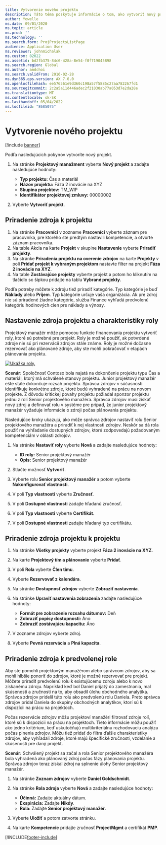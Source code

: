```yaml
---
title: Vytvorenie nového projektu
description: Táto téma poskytuje informácie o tom, ako vytvoriť nový projekt.
author: Yowelle
ms.date: 09/01/2020
ms.topic: article
ms.prod: ''
ms.technology: ''
ms.search.form: ProjProjectsListPage
audience: Application User
ms.reviewer: johnmichalak
ms.custom: 82022
ms.assetid: bd2fb375-84c6-428a-8e54-f0f719045898
ms.search.region: Global
ms.author: andchoi
ms.search.validFrom: 2016-02-28
ms.dyn365.ops.version: AX 7.0.0
ms.openlocfilehash: ee576561e9d360c198a57f5885c27aa782267fd1
ms.sourcegitcommit: 2c2a5a11d446adec2f21030ab77a053d7e2da28e
ms.translationtype: MT
ms.contentlocale: sk-SK
ms.lasthandoff: 05/04/2022
ms.locfileid: "8685075"
---
```

# <a name="create-a-new-project"></a>Vytvorenie nového projektu

[!include [banner](../includes/banner.md)]

Podľa nasledujúcich pokynov vytvoríte nový projekt.

1. Na stránke **Projektový manažment** vyberte **Nový projekt** a zadajte nasledujúce hodnoty:

    - **Typ projektu:** Čas a materiál
    - **Názov projektu:** Fáza 2 inovácie na XYZ
    - **Skupina projektov:** TM\_WIP
    - **Identifikátor projektovej zmluvy:** 00000002

2. Vyberte **Vytvoriť projekt**.

## <a name="assign-a-resource-to-a-project"></a>Priradenie zdroja k projektu

1. Na stránke **Pracovníci** v zozname **Pracovníci** vyberte záznam pre pracovníka, pre ktorého ste predtým nastavili kompetencie, a otvorte záznam pracovníka.
2. Na table Akcia na karte **Projekt** v skupine **Nastavenie** vyberte **Priradiť projekty**.
3. Na stránke **Priradenia projektu na overenie zdrojov** na karte **Projekty** v poli **Pridať projekt k vybraným projektom** nastavte filter na projekt **Fáza 2 inovácie na XYZ**.
4. Na table **Zostávajúce projekty** vyberte projekt a potom ho kliknutím na tlačidlo so šípkou pridajte na tablu **Vybrané projekty**.

Podľa potreby môžete k zdroju tiež priradiť kategórie. Typ kategórie je buď **Náklady** alebo **Príjem**. Typ kategórie určuje vaša organizácia. Ak pre zdroj nie sú priradené žiadne kategórie, služba Finance vyhľadá predvolenú kategóriu hodinových cien pre náklady a výnosy.

## <a name="set-up-project-resource-and-role-characteristics"></a>Nastavenie zdroja projektu a charakteristiky roly

Projektový manažér môže pomocou funkcie financovania projektu vytvoriť roly, ktoré sú potrebné pre projekt. Roly je možné použiť, ak potvrdené zdroje nie sú pri rezervácii zdrojov stále známe. Roly je možné dočasne rezervovať ako plánované zdroje, aby ste mohli pokračovať v etapách plánovania projektu.

[![Ukážka roly.](./media/projectresourcing05.jpg)](./media/projectresourcing05.jpg) 

**Scenár:** Spoločnosť Contoso bola najatá na dokončenie projektu typu Čas a materiál, ktorý má schválené stanovy projektu. Junior projektový manažér ešte stále dokončuje rozsah projektu. Správca zdrojov v súčasnosti identifikuje konkrétne zdroje, ktoré budú vyhradené na prácu na novom projekte. Z dôvodu kritickej povahy projektu požiadal sponzor projektu jednu z rolí Senior projektového manažéra. Správca zdrojov musí získať nový zdroj a definovať rolu v systéme pre prípad, že junior projektový manažér vyžaduje informácie o zdroji počas plánovania projektu.

Nasledujúce kroky ukazujú, ako môže správca zdrojov nastaviť rolu Senior projektového manažéra a priradiť k nej vlastnosti zdrojov. Neskôr sa dá rola použiť na vyhľadanie dostupných zdrojov, ktoré zodpovedajú požadovaným kompetenciám v oblasti zdrojov.

1. Na stránke **Nastaviť roly** vyberte **Nová** a zadajte nasledujúce hodnoty:

    - **ID roly:** Senior projektový manažér
    - **Opis:** Senior projektový manažér

2. Stlačte možnosť **Vytvoriť**.
3. Vyberte rolu **Senior projektový manažér** a potom vyberte **Nakonfigurovať vlastnosti**.
4. V poli **Typ vlastností** vyberte **Zručnosť**.
5. V poli **Dostupné vlastnosti** zadajte hľadanú zručnosť.
6. V poli **Typ vlastnosti** vyberte **Certifikát**.
7. V poli **Dostupné vlastnosti** zadajte hľadaný typ certifikátu.

## <a name="assign-a-project-resource-to-a-project"></a>Priradenie zdroja projektu k projektu

1. Na stránke **Všetky projekty** vyberte projekt **Fáza 2 inovácie na XYZ**.
2. Na karte **Projektový tím a plánovanie** vyberte **Pridať**.
3. V poli **Rola** vyberte **Člen tímu**.
4. Vyberte **Rezervovať z kalendára**.
5. Na stránke **Dostupnosť zdrojov** vyberte **Zobraziť nastavenia**.
6. Na stránke **Upraviť nastavenia zobrazenia** zadajte nasledujúce hodnoty:

    - **Formát pre zobrazenie rozsahu dátumov:** Deň
    - **Zobraziť popisy dostupnosti:** Áno
    - **Zobraziť zostávajúcu kapacitu:** Áno

7. V zozname zdrojov vyberte zdroj.
8. Vyberte **Pevná rezervácia** a **Plná kapacita**.

## <a name="assign-a-resource-to-a-default-role"></a>Priradenie zdroja k predvolenej role

Aby ste pomohli projektovým manažérom alebo správcom zdrojov, aby sa mohli hlbšie ponoriť do zdrojov, ktoré je možné rezervovať pre projekt. Môžete priradiť predvolenú rolu k existujúcemu zdroju alebo k novo získanému zdroju. Napríklad keď bol Daniel prijatý do zamestnania, mal skúsenosti a zručnosti na to, aby obsadil úlohu obchodného analytika. Správca zdrojov pridelil túto rolu ako predvolenú rolu Daniela. Preto správca zdrojov pridal Daniela do skupiny obchodných analytikov, ktorí sú k dispozícii na prácu na projektoch.

Počas rezervácie zdrojov môžu projektoví manažéri filtrovať zdroje rolí, ktoré sú k dispozícii na prácu na projektoch. Tieto informácie môžu použiť ako jedno kritérium, keď uskutočňujú multikriteriálnu rozhodovaciu analýzu počas plnenia zdrojov. Môžu tiež pridať do filtra ďalšie charakteristiky zdrojov, aby vyhľadali zdroje, ktoré majú špecifické zručnosti, vzdelanie a skúsenosti pre daný projekt.

**Scenár:** Schválený projekt sa začal a rola Senior projektového manažéra bola vyhradená ako plánovaný zdroj počas fázy plánovania projektu. Správca zdrojov teraz získal zdroj na splnenie úlohy Senior projektový manažér.

1. Na stránke **Zoznam zdrojov** vyberte **Daniel Goldschmidt**.
2. Na stránke **Rola zdroja** vyberte **Nová** a zadajte nasledujúce hodnoty:

    - **Účinná:** Zadajte aktuálny dátum.
    - **Exspirácia:** Zadajte **Nikdy**.
    - **Rola:** Zadajte **Senior projektový manažér**.

3. Vyberte **Uložiť** a potom zatvorte stránku.
4. Na karte **Kompetencie** pridajte zručnosť **ProjectMgmt** a certifikát **PMP**.


[!INCLUDE[footer-include](../includes/footer-banner.md)]